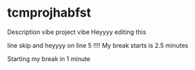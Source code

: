 # tcmprojhabfst
Description vibe project vibe
Heyyyy editing this 

line skip and heyyyy on line 5 !!!!
My break starts is 2.5 minutes

Starting my break in 1 minute
